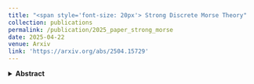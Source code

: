 ```yaml
---
title: "<span style='font-size: 20px'> Strong Discrete Morse Theory"
collection: publications
permalink: /publication/2025_paper_strong_morse
date: 2025-04-22
venue: Arxiv
link: 'https://arxiv.org/abs/2504.15729'
---
```

<details>
<summary><strong>Abstract</strong></summary>
<p style="font-size:11pt; font-style:italic"> 
The purpose of this work is to develop a version of Forman's discrete Morse theory for simplicial complexes, based on internal strong collapses. Classical discrete Morse theory can be viewed as a generalization of Whitehead's collapses, where each Morse function on a simplicial complex K defines a sequence of elementary internal collapses. This reduction guarantees the existence of a CW-complex that is homotopy equivalent to K, with cells corresponding to the critical simplices of the Morse function. However, this approach lacks an explicit combinatorial description of the attaching maps, which limits the reconstruction of the homotopy type of K. By restricting discrete Morse functions to those induced by total orders on the vertices, we develop a strong discrete Morse theory, generalizing the strong collapses introduced by Barmak and Minian. We show that, in this setting, the resulting reduced CW-complex is regular, enabling us to recover its homotopy type combinatorially. We also provide an algorithm to compute this reduction and apply it to obtain efficient structures for complexes in the library of triangulations by Benedetti and Lutz.
</p>
</details>
